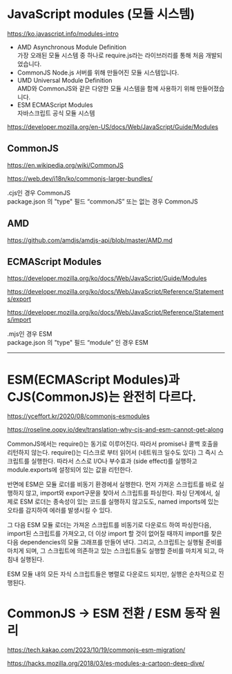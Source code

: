 # JavaScript modules (모듈 시스템)

https://ko.javascript.info/modules-intro

- AMD
  Asynchronous Module Definition  
  가장 오래된 모듈 시스템 중 하나로 require.js라는 라이브러리를 통해 처음 개발되었습니다.
- CommonJS
  Node.js 서버를 위해 만들어진 모듈 시스템입니다.
- UMD
  Universal Module Definition  
  AMD와 CommonJS와 같은 다양한 모듈 시스템을 함께 사용하기 위해 만들어졌습니다.
- ESM
  ECMAScript Modules  
  자바스크립트 공식 모듈 시스템

https://developer.mozilla.org/en-US/docs/Web/JavaScript/Guide/Modules

## CommonJS

https://en.wikipedia.org/wiki/CommonJS

https://web.dev/i18n/ko/commonjs-larger-bundles/

.cjs인 경우 CommonJS  
package.json 의 "type" 필드 “commonJS” 또는 없는 경우 CommonJS

## AMD

https://github.com/amdjs/amdjs-api/blob/master/AMD.md

## ECMAScript Modules

https://developer.mozilla.org/ko/docs/Web/JavaScript/Guide/Modules

https://developer.mozilla.org/ko/docs/Web/JavaScript/Reference/Statements/export

https://developer.mozilla.org/ko/docs/Web/JavaScript/Reference/Statements/import

.mjs인 경우 ESM  
package.json 의 "type" 필드 “module” 인 경우 ESM

---

# ESM(ECMAScript Modules)과 CJS(CommonJS)는 완전히 다르다.

https://yceffort.kr/2020/08/commonjs-esmodules

https://roseline.oopy.io/dev/translation-why-cjs-and-esm-cannot-get-along

CommonJS에서는 require()는 동기로 이루어진다. 따라서 promise나 콜백 호출을 리턴하지 않는다. require()는 디스크로 부터 읽어서 (네트워크 일수도 있다) 그 즉시 스크립트를 실행한다. 따라서 스스로 I/O나 부수효과 (side effect)를 실행하고 module.exports에 설정되어 있는 값을 리턴한다.

반면에 ESM은 모듈 로더를 비동기 환경에서 실행한다. 먼저 가져온 스크립트를 바로 실행하지 않고, import와 export구문을 찾아서 스크립트를 파싱한다. 파싱 단계에서, 실제로 ESM 로더는 종속성이 있는 코드를 실행하지 않고도도, named imports에 있는 오타를 감지하여 에러를 발생시킬 수 있다.

그 다음 ESM 모듈 로더는 가져온 스크립트를 비동기로 다운로드 하여 파싱한다음, import된 스크립트를 가져오고, 더 이상 import 할 것이 없어질 때까지 import를 찾은 다음 dependencies의 모듈 그래프를 만들어 낸다. 그리고, 스크립트는 실행될 준비를 마치게 되며, 그 스크립트에 의존하고 있는 스크립트들도 실행할 준비를 마치게 되고, 마침내 실행된다.

ESM 모듈 내의 모든 자식 스크립트들은 병렬로 다운로드 되지만, 실행은 순차적으로 진행된다.

# CommonJS -> ESM 전환 / ESM 동작 원리

https://tech.kakao.com/2023/10/19/commonjs-esm-migration/

https://hacks.mozilla.org/2018/03/es-modules-a-cartoon-deep-dive/
